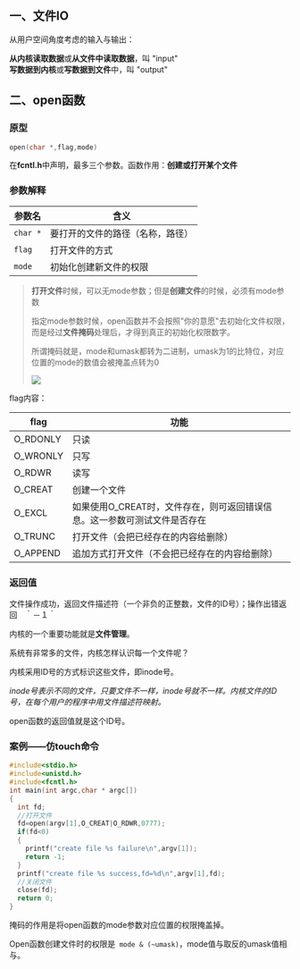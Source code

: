 ## 一、文件IO

从用户空间角度考虑的输入与输出：

  **从内核读取数据**或**从文件中读取数据**，叫 "input" <br/>
  **写数据到内核**或**写数据到文件**中，叫 "output"

## 二、open函数

### 原型
```c
open(char *,flag,mode)
```
在**fcntl.h**中声明，最多三个参数。函数作用：**创建或打开某个文件**

### 参数解释

|参数名|含义|
| --- | --- |
|`char *`| 要打开的文件的路径（名称，路径） |
|`flag`| 打开文件的方式 |
|`mode`| 初始化创建新文件的权限 |


> **打开文件**时候，可以无mode参数；但是**创建文件**的时候，必须有mode参数
>
> 指定mode参数时候，open函数并不会按照"你的意愿"去初始化文件权限，而是经过**文件掩码**处理后，才得到真正的初始化权限数字。
>
> 所谓掩码就是，mode和umask都转为二进制，umask为1的比特位，对应位置的mode的数值会被掩盖点转为0
>
> ![](C:\Users\HP\Desktop\笔记\images\Snipaste_2023-05-25_07-53-19.png)



flag内容：

|flag| 功能 |
| --- | --- |
| O_RDONLY | 只读 |
| O_WRONLY | 只写 |
| O_RDWR | 读写 |
| O_CREAT | 创建一个文件 |
| O_EXCL | 如果使用O_CREAT时，文件存在，则可返回错误信息。这一参数可测试文件是否存在 |
| O_TRUNC | 打开文件（会把已经存在的内容给删除） |
| O_APPEND | 追加方式打开文件（不会把已经存在的内容给删除） |

### 返回值


文件操作成功，返回文件描述符（一个非负的正整数，文件的ID号）；操作出错返回　｀－１｀



内核的一个重要功能就是**文件管理**。

系统有非常多的文件，内核怎样认识每一个文件呢？

内核采用ID号的方式标识这些文件，即inode号。 

_inode号表示不同的文件，只要文件不一样，inode号就不一样。内核文件的ID号，在每个用户的程序中用文件描述符映射。_

 open函数的返回值就是这个ID号。

### 案例——仿touch命令
```c
#include<stdio.h>
#include<unistd.h>
#include<fcntl.h>
int main(int argc,char * argc[])
{
  int fd;
  //打开文件
  fd=open(argv[1],O_CREAT|O_RDWR,0777);
  if(fd<0)
  {
    printf("create file %s failure\n",argv[1]);
    return -1;
  }
  printf("create file %s success,fd=%d\n",argv[1],fd);
  //关闭文件
  close(fd);
  return 0;
}
```



掩码的作用是将open函数的mode参数对应位置的权限掩盖掉。

Open函数创建文件时的权限是` mode & (~umask)`，mode值与取反的umask值相与。
